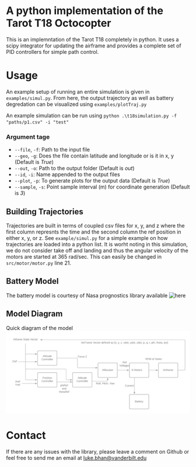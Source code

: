 # A python implementation of the Tarot T18 Octocopter 

This is an implemntation of the Tarot T18 completely in python. It uses a scipy integrator for updating the airframe and provides a complete set of PID controllers for simple path control. 

# Usage 
An example setup of running an entire simulation is given in `examples/simul.py`. From here, the output trajectory as well as battery degredation can be visualized using `examples/plotTraj.py`

An example simulation can be run using ``python .\t18simulation.py -f "paths/p1.csv" -i "test"``

### Argument tage
- ``--file``, ``-f``: Path to the input file
- ``--geo``, ``-g``: Does the file contain latitude and longitude or is it in x, y (Default is *True*)
- ``--out``, ``-o``: Path to the output folder (Default is *out*)
- ``--id``, ``-i``: Name appended to the output files
- ``--plot``, ``-p``: To generate plots for the output data (Default is *True*)
- ``--sample``, ``-s``: Point sample interval (m) for coordinate generation (Default is *3*)

## Building Trajectories
Trajectories are built in terms of coupled csv files for x, y, and z where the first column represnts the time and the second column the ref position in either x, y, or z. See `example/simul.py` for a simple example on how trajectories are loaded into a python list. It is worht noting in this simulation, we do not consider take off and landing and thus the angular velocity of the motors are started at 365 rad/sec. This can easily be changed in `src/motor/motor.py` line 21. 

## Battery Model
The battery model is courtesy of Nasa prognostics library available ![here](https://github.com/nasa/prog_models)

## Model Diagram
Quick diagram of the model
![modelDiagram](./simulDiagram.png)

# Contact
If there are any issues with the library, please leave a comment on Github or feel free to send me an email at luke.bhan@vanderbilt.edu
